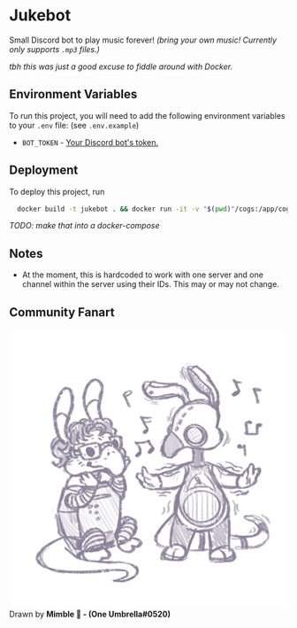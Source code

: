 # Jukebot

Small Discord bot to play music forever! *(bring your own music! Currently only supports `.mp3` files.)*

*tbh this was just a good excuse to fiddle around with Docker.*

## Environment Variables

To run this project, you will need to add the following environment variables to your `.env` file: (see `.env.example`)

- `BOT_TOKEN` - [Your Discord bot's token.](https://discord.com/developers/applications)

## Deployment

To deploy this project, run

```bash
  docker build -t jukebot . && docker run -it -v "$(pwd)"/cogs:/app/cogs -v "$(pwd)"/music:/app/music  --rm --name running-jukebot jukebot
```

*TODO: make that into a docker-compose*

## Notes

- At the moment, this is hardcoded to work with one server and one channel within the server using their IDs. This may or may not change.

## Community Fanart

![Happy Bots](assets/happybots.jpg)
Drawn by **Mimble 🍄 - (One Umbrella#0520)**
